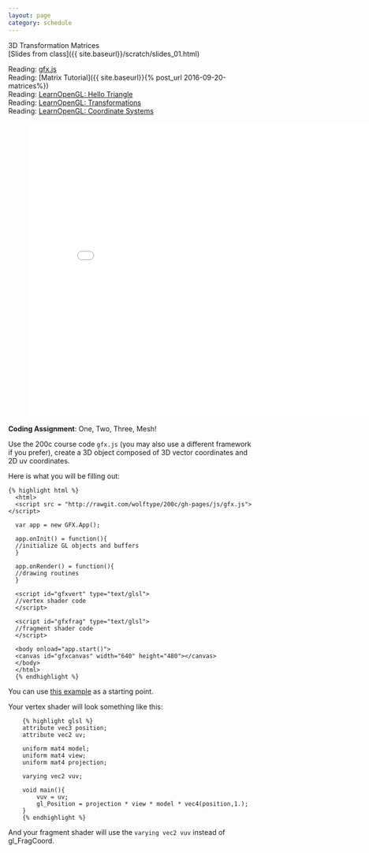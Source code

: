 ```yaml
---
layout: page
category: schedule
---
```


3D Transformation Matrices  
[Slides from class]({{ site.baseurl}}/scratch/slides_01.html)

Reading: [gfx.js](http://rawgit.com/wolftype/200c/gh-pages/js/gfx.js)  
Reading: [Matrix Tutorial]({{ site.baseurl}}{% post_url 2016-09-20-matrices%})  
Reading: [LearnOpenGL: Hello Triangle](http://learnopengl.com/#!Getting-started/Hello-Triangle)  
Reading: [LearnOpenGL: Transformations](http://learnopengl.com/#!Getting-started/Transformations)  
Reading: [LearnOpenGL: Coordinate Systems](http://learnopengl.com/#!Getting-started/Coordinate-Systems) 

<figure>
<iframe src="{{site.baseurl}}/scratch/webgl_gfx.html" 
    width="800" height="600" frameborder="0"
    scrolling="no" marginheight="0"
    marginwidth="0" ></iframe>
</figure>

**Coding Assignment**: One, Two, Three, Mesh!

Use the 200c course code `gfx.js` (you may also use a different framework if you prefer), create
a 3D object composed of 3D vector coordinates and 2D uv coordinates.

Here is what you will be filling out:

	{% highlight html %}
      <html>
      <script src = "http://rawgit.com/wolftype/200c/gh-pages/js/gfx.js"></script>
      
      var app = new GFX.App();

      app.onInit() = function(){
      //initialize GL objects and buffers
      }

      app.onRender() = function(){
      //drawing routines
      }

      <script id="gfxvert" type="text/glsl">
      //vertex shader code
      </script>

      <script id="gfxfrag" type="text/glsl">
      //fragment shader code
      </script>
      
      <body onload="app.start()">
      <canvas id="gfxcanvas" width="640" height="480"></canvas>
      </body>
      </html>
      {% endhighlight %}

You can use [this example](https://bl.ocks.org/wolftype/a4488f0c20112f5b2db7eb36d58d4d8f) as a starting point.

Your vertex shader will look something like this:

		{% highlight glsl %}
		attribute vec3 position;
		attribute vec2 uv;

		uniform mat4 model;
		uniform mat4 view;
		uniform mat4 projection;

		varying vec2 vuv;

		void main(){
			vuv = uv;
			gl_Position = projection * view * model * vec4(position,1.);
		}
		{% endhighlight %}

And your fragment shader will use the `varying vec2 vuv` instead of gl_FragCoord.
